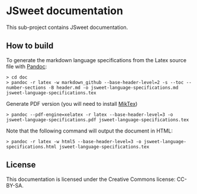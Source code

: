 # JSweet documentation

This sub-project contains JSweet documentation.

## How to build

To generate the markdown language specifications from the Latex source file with [Pandoc](http://pandoc.org/):

```
> cd doc
> pandoc -r latex -w markdown_github --base-header-level=2 -s --toc --number-sections -B header.md -o jsweet-language-specifications.md jsweet-language-specifications.tex
```

Generate PDF version (you will need to install [MikTex](https://miktex.org/howto/install-miktex))

```
> pandoc --pdf-engine=xelatex -r latex --base-header-level=3 -o jsweet-language-specifications.pdf jsweet-language-specifications.tex
```

Note that the following command will output the document in HTML:

```
> pandoc -r latex -w html5 --base-header-level=3 -o jsweet-language-specifications.html jsweet-language-specifications.tex
```

## License

This documentation is licensed under the Creative Commons license: CC-BY-SA. 